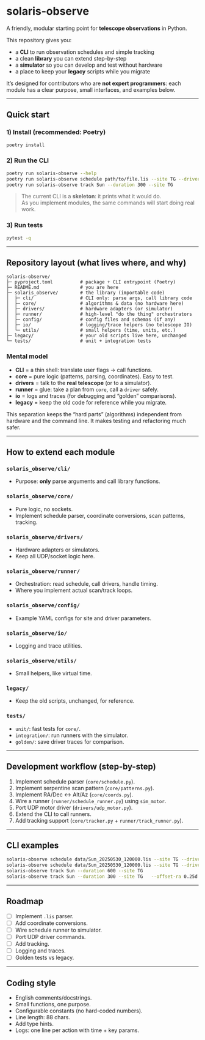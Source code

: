 # solaris-observe

A friendly, modular starting point for **telescope observations** in Python.

This repository gives you:

- a **CLI** to run observation schedules and simple tracking  
- a clean **library** you can extend step-by-step  
- a **simulator** so you can develop and test without hardware  
- a place to keep your **legacy** scripts while you migrate

It’s designed for contributors who are **not expert programmers**: each module
has a clear purpose, small interfaces, and examples below.

---

## Quick start

### 1) Install (recommended: Poetry)

```bash
poetry install
```

### 2) Run the CLI

```bash
poetry run solaris-observe --help
poetry run solaris-observe schedule path/to/file.lis --site TG --driver sim
poetry run solaris-observe track Sun --duration 300 --site TG
```

> The current CLI is a **skeleton**: it prints what it would do.  
> As you implement modules, the same commands will start doing real work.

### 3) Run tests

```bash
pytest -q
```

---

## Repository layout (what lives where, and why)

```
solaris-observe/
├─ pyproject.toml          # package + CLI entrypoint (Poetry)
├─ README.md               # you are here
├─ solaris_observe/        # the library (importable code)
│  ├─ cli/                 # CLI only: parse args, call library code
│  ├─ core/                # algorithms & data (no hardware here)
│  ├─ drivers/             # hardware adapters (or simulator)
│  ├─ runner/              # high-level "do the thing" orchestrators
│  ├─ config/              # config files and schemas (if any)
│  ├─ io/                  # logging/trace helpers (no telescope IO)
│  └─ utils/               # small helpers (time, units, etc.)
├─ legacy/                 # your old scripts live here, unchanged
└─ tests/                  # unit + integration tests
```

### Mental model

- **CLI** = a thin shell: translate user flags → call functions.
- **core** = pure logic (patterns, parsing, coordinates). Easy to test.
- **drivers** = talk to the **real telescope** (or to a simulator).
- **runner** = glue: take a plan from `core`, call a `driver` safely.
- **io** = logs and traces (for debugging and “golden” comparisons).
- **legacy** = keep the old code for reference while you migrate.

This separation keeps the “hard parts” (algorithms) independent from
hardware and the command line. It makes testing and refactoring much safer.

---

## How to extend each module

### `solaris_observe/cli/`
- Purpose: **only** parse arguments and call library functions.

### `solaris_observe/core/`
- Pure logic, no sockets.  
- Implement schedule parser, coordinate conversions, scan patterns, tracking.

### `solaris_observe/drivers/`
- Hardware adapters or simulators.  
- Keep all UDP/socket logic here.

### `solaris_observe/runner/`
- Orchestration: read schedule, call drivers, handle timing.  
- Where you implement actual scan/track loops.

### `solaris_observe/config/`
- Example YAML configs for site and driver parameters.

### `solaris_observe/io/`
- Logging and trace utilities.

### `solaris_observe/utils/`
- Small helpers, like virtual time.

### `legacy/`
- Keep the old scripts, unchanged, for reference.

### `tests/`
- `unit/`: fast tests for `core/`.  
- `integration/`: run runners with the simulator.  
- `golden/`: save driver traces for comparison.

---

## Development workflow (step-by-step)

1. Implement schedule parser (`core/schedule.py`).  
2. Implement serpentine scan pattern (`core/patterns.py`).  
3. Implement RA/Dec ↔ Alt/Az (`core/coords.py`).  
4. Wire a runner (`runner/schedule_runner.py`) using `sim_motor`.  
5. Port UDP motor driver (`drivers/udp_motor.py`).  
6. Extend the CLI to call runners.  
7. Add tracking support (`core/tracker.py` + `runner/track_runner.py`).

---

## CLI examples

```bash
solaris-observe schedule data/Sun_20250530_120000.lis --site TG --driver sim
solaris-observe schedule data/Sun_20250530_120000.lis --site TG --driver udp
solaris-observe track Sun --duration 600 --site TG
solaris-observe track Sun --duration 300 --site TG   --offset-ra 0.25d --offset-dec -0.10d
```

---

## Roadmap

- [ ] Implement `.lis` parser.  
- [ ] Add coordinate conversions.  
- [ ] Wire schedule runner to simulator.  
- [ ] Port UDP driver commands.  
- [ ] Add tracking.  
- [ ] Logging and traces.  
- [ ] Golden tests vs legacy.

---

## Coding style

- English comments/docstrings.  
- Small functions, one purpose.  
- Configurable constants (no hard-coded numbers).  
- Line length: 88 chars.  
- Add type hints.  
- Logs: one line per action with time + key params.

